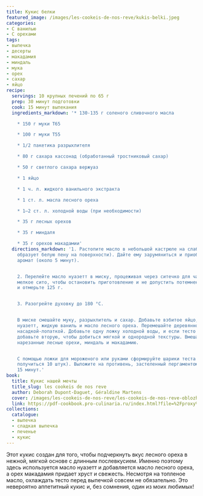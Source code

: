 ```yaml
---
title: Кукис белки
featured_image: /images/les-cookeis-de-nos-reve/kukis-belki.jpeg
categories:
- С ванилью
- С орехами
tags:
- выпечка
- десерты
- макадамия
- миндаль
- мука
- орех
- сахар
- яйцо
recipe:
  servings: 10 крупных печений по 65 г
  prep: 30 минут подготовки
  cook: 15 минут выпекания
  ingredients_markdown: '* 130-135 г соленого сливочного масла

    * 150 г муки T65

    * 100 г муки T55

    * 1/2 пакетика разрыхлителя

    * 80 г сахара кассонад (обработанный тростниковый сахар)

    * 50 г светлого сахара вержуаз

    * 1 яйцо

    * 1 ч. л. жидкого ванильного экстракта

    * 1 ст. л. масла лесного ореха

    * 1–2 ст. л. холодной воды (при необходимости)

    * 35 г лесных орехов

    * 35 г миндаля

    * 35 г орехов макадамии'
  directions_markdown: '1. Растопите масло в небольшой кастрюле на слабом огне (казеин
    образует белую пену на поверхности). Дайте ему зарумяниться и приобрести ореховый
    аромат (около 5 минут).


    2. Перелейте масло нуазетт в миску, процеживая через ситечко для чая или другое
    мелкое сито, чтобы остановить приготовление и не допустить потемнения. Остудите
    и отмерьте 125 г.


    3. Разогрейте духовку до 180 °C.


    В миске смешайте муку, разрыхлитель и сахар. Добавьте взбитое яйцо, 125 г масла
    нуазетт, жидкую ваниль и масло лесного ореха. Перемешайте деревянной ложкой или
    насадкой-лопаткой. Добавьте одну ложку холодной воды, и если тесто не собирается,
    добавьте вторую, чтобы добиться мягкой и однородной текстуры. Вмешайте крупно
    нарезанные лесные орехи, миндаль и макадамию.


    С помощью ложки для мороженого или руками сформируйте шарики теста по 65 г (должно
    получиться 10 штук). Выложите на противень, застеленный пергаментом, и выпекайте
    15 минут.'
book:
  title: Кукис нашей мечты
  title_slug: les cookeis de nos reve
  author: Deborah Dupont-Daguet, Géraldine Martens
  cover: /images/les-cookeis-de-nos-reve/les-cookeis-de-nos-reve-oblozhka.jpeg
  link: https://pdf-cookbook.pro-culinaria.ru/index.html?file=%2Fproxy%2Finbooks%2Fles-cookeis-de-nos-reve.pdf
collections:
  catalogue:
  - выпечка
  - сладкая выпечка
  - печенье
  - кукис
---
```


Этот кукис создан для того, чтобы подчеркнуть вкус лесного ореха в нежной, мягкой основе с длинным послевкусием. Именно поэтому здесь используется масло нуазетт и добавляется масло лесного ореха, а орех макадамия придает хруст и свежесть. Несмотря на топленое масло, охлаждать тесто перед выпечкой совсем не обязательно. Это невероятно аппетитный кукис и, без сомнения, один из моих любимых!

